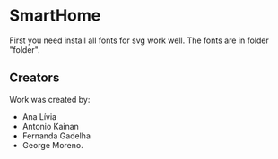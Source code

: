 # SmartHome

First you need install all fonts for svg work well.
The fonts are in folder "folder".

## Creators
Work was created by:
- Ana Lívia
- Antonio Kainan
- Fernanda Gadelha
- George Moreno.